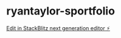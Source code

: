 # ryantaylor-sportfolio

[Edit in StackBlitz next generation editor ⚡️](https://stackblitz.com/~/github.com/ryantaylor23/ryantaylor-sportfolio)